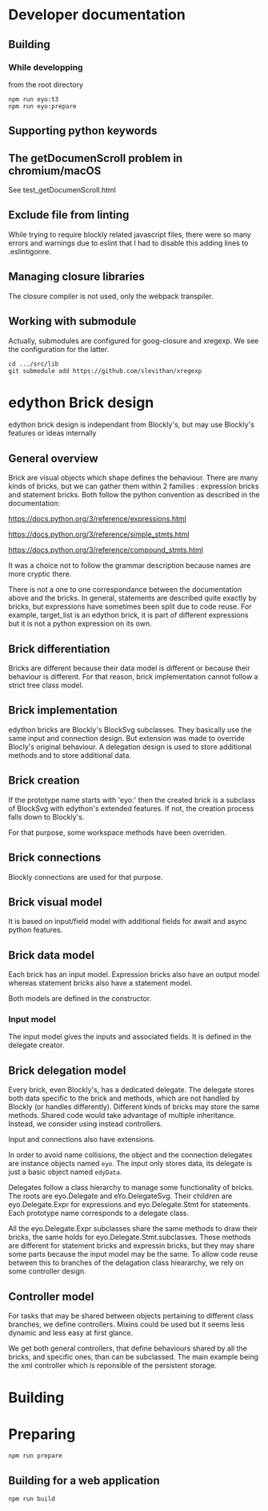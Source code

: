 # Developer documentation

## Building

### While developping

from the root directory

```
npm run eyo:t3
npm run eyo:prepare

```

## Supporting python keywords

## The getDocumenScroll problem in chromium/macOS

See test_getDocumenScroll.html

## Exclude file from linting

While trying to require blockly related javascript files, there were so many errors and warnings due to eslint that I had to disable this adding lines to .eslintigonre.

## Managing closure libraries

The closure compiler is not used, only the webpack transpiler.

## Working with submodule

Actually, submodules are configured for goog-closure and xregexp.
We see the configuration for the latter.

```
cd .../src/lib
git submodule add https://github.com/slevithan/xregexp
```

# edython Brick design

edython brick design is independant from Blockly's,
but may use Blockly's features or ideas internally

## General overview

Brick are visual objects which shape defines the behaviour.
There are many kinds of bricks, but we can gather them within 2 families : expression bricks and statement bricks.
Both follow the python convention as described in the documentation:

https://docs.python.org/3/reference/expressions.html

https://docs.python.org/3/reference/simple_stmts.html

https://docs.python.org/3/reference/compound_stmts.html

It was a choice not to follow the grammar description because names are more cryptic there.

There is not a one to one correspondance between the documentation above and the bricks. In general, statements are described quite exactly by bricks, but expressions have sometimes been split due to code reuse. For example, target_list is an edython brick, it is part of different expressions but it is not a python expression on its own.

## Brick differentiation

Bricks are different because their data model is different or because their behaviour is different. For that reason, brick implementation cannot follow a strict tree class model.

## Brick implementation

edython bricks are Blockly's BlockSvg subclasses.
They basically use the same input and connection design.
But extension was made to override Blocly's original behaviour. A delegation design is used to store additional methods and to store additional data.

## Brick creation

If the prototype name starts with 'eyo:' then the created brick is a subclass of BlockSvg with edython's extended features. If not, the creation process falls down to Blockly's.

For that purpose, some workspace methods have been overriden.

## Brick connections

Blockly connections are used for that purpose.

## Brick visual model

It is based on input/field model with additional fields for await and async python features.

## Brick data model

Each brick has an input model.
Expression bricks also have an output model whereas
statement bricks also have a statement model.

Both models are defined in the constructor.

### Input model

The input model gives the inputs and associated fields.
It is defined in the delegate creator.

## Brick delegation model

Every brick, even Blockly's, has a dedicated delegate.
The delegate stores both data specific to the brick and methods, which are not handled by Blockly (or handles differently). Different kinds of bricks may store the same methods. Shared code would take advantage of multiple inheritance. Instead, we consider using instead controllers.

Input and connections also have extensions.

In order to avoid name collisions, the object and the connection delegates are instance objects named `eyo`.
The input only stores data, its delegate is just a basic object named `edyData`.

Delegates follow a class hierarchy to manage some functionality of bricks. The roots are eyo.Delegate and eYo.DelegateSvg. Their children are eyo.Delegate.Expr for expressions and eyo.Delegate.Stmt for statements. Each prototype name corresponds to a delegate class.

All the eyo.Delegate.Expr subclasses share the same methods to draw their bricks, the same holds for eyo.Delegate.Stmt.subclasses. These methods are different for statement bricks and expressin bricks, but they may share some parts because the input model may be the same.
To allow code reuse between this to branches of the delagation class hieararchy, we rely on some controller design.

## Controller model

For tasks that may be shared between objects pertaining to different class branches, we define controllers.
Mixins could be used but it seems less dynamic and less easy at first glance.

We get both general controllers, that define behaviours shared by all the bricks, and specific ones, than can be subclassed. The main example being the xml controller which is reponsible of the persistent storage.

# Building

# Preparing

`npm run prepare`


## Building for a web application

`npm run build`